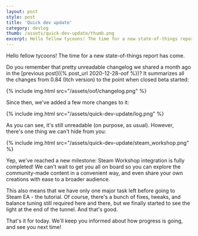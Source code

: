```yaml
---
layout: post
style: post
title: 'Quick dev update'
category: devlog
thumb: /assets/quick-dev-update/thumb.png
excerpt: Hello fellow tycoons! The time for a new state-of-things report has come
---
```


Hello fellow tycoons! The time for a new state-of-things report has come.

Do you remember that pretty unreadable changelog we shared a month ago in the [previous post]({% post_url 2020-12-28-oof %})? It summarizes all the changes from 0.84 (Itch version) to the point when closed beta started:

{% include img.html src="/assets/oof/changelog.png" %}

Since then, we've added a few more changes to it:

{% include img.html src="/assets/quick-dev-update/log.png" %}

As you can see, it's still unreadable (on purpose, as usual). However, there's one thing we can't hide from you:

{% include img.html src="/assets/quick-dev-update/steam_workshop.png" %}

Yep, we've reached a new milestone: Steam Workshop integration is fully completed! We can't wait to get you all on board so you can explore the community-made content in a convenient way, and even share your own creations with ease to a broader audience.

This also means that we have only one major task left before going to Steam EA - the tutorial. Of course, there's a bunch of fixes, tweaks, and balance tuning still required here and there, but we finally started to see the light at the end of the tunnel. And that's good.

That's it for today. We'll keep you informed about how progress is going, and see you next time!